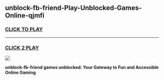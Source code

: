 
## unblock-fb-friend-Play-Unblocked-Games-Online-qjmfi
<h3>
<a href="https://premium76.site?title=unblock-fb-friend&ref=25A">CLICK TO PLAY</a></h3>
<hr>

<h3>
<a href="https://premium76.site?title=unblock-fb-friend&ref=25A">CLICK 2 PLAY</a>
  
</h3>

<a href="https://premium76.site?title=unblock-fb-friend&ref=25A"><img src="https://clearcache.store/games.png"></a>


**unblock-fb-friend games unblocked: Your Gateway to Fun and Accessible Online Gaming**
